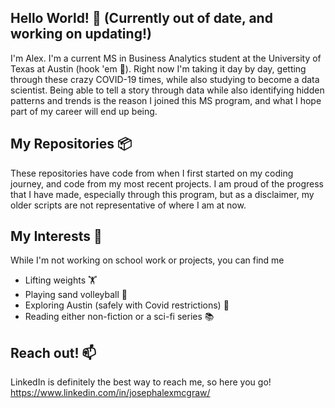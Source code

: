 ## Hello World! 👋 (Currently out of date, and working on updating!)

 I'm Alex. I'm a current MS in Business Analytics student at the University of Texas at Austin (hook 'em 🤘). Right now I'm taking it day by day, getting through these crazy COVID-19 times, while also studying to become a data scientist. Being able to tell a story through data while also identifying hidden patterns and trends is the reason I joined this MS program, and what I hope part of my career will end up being. 

## My Repositories 📦

 These repositories have code from when I first started on my coding journey, and code from my most recent projects. I am proud of the progress that I have made, especially through this program, but as a disclaimer, my older scripts are not representative of where I am at now. 
 
## My Interests 💬

 While I'm not working on school work or projects, you can find me
 
 * Lifting weights 🏋️‍
 * Playing sand volleyball 🏐 
 * Exploring Austin (safely with Covid restrictions) 🌇
 * Reading either non-fiction or a sci-fi series 📚

## Reach out! 📫

LinkedIn is definitely the best way to reach me, so here you go!
 https://www.linkedin.com/in/josephalexmcgraw/
<!--
**JAlexMcGraw/JAlexMcGraw** is a ✨ _special_ ✨ repository because its `README.md` (this file) appears on your GitHub profile.

Here are some ideas to get you started:

- 🔭 I’m currently working on ...
- 🌱 I’m currently learning ...
- 👯 I’m looking to collaborate on ...
- 🤔 I’m looking for help with ...
- 💬 Ask me about ...
- 📫 How to reach me: ...
- 😄 Pronouns: ...
- ⚡ Fun fact: ...
-->
